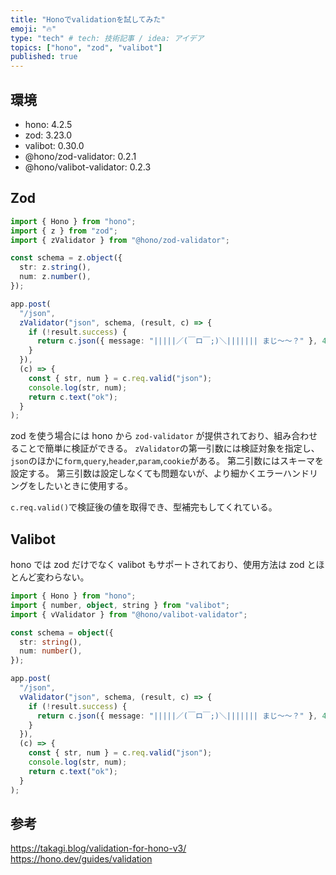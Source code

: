 ```yaml
---
title: "Honoでvalidationを試してみた"
emoji: "🔥"
type: "tech" # tech: 技術記事 / idea: アイデア
topics: ["hono", "zod", "valibot"]
published: true
---
```


## 環境

- hono: 4.2.5
- zod: 3.23.0
- valibot: 0.30.0
- @hono/zod-validator: 0.2.1
- @hono/valibot-validator: 0.2.3

## Zod

```ts
import { Hono } from "hono";
import { z } from "zod";
import { zValidator } from "@hono/zod-validator";

const schema = z.object({
  str: z.string(),
  num: z.number(),
});

app.post(
  "/json",
  zValidator("json", schema, (result, c) => {
    if (!result.success) {
      return c.json({ message: "|||||／(￣ロ￣;)＼||||||| まじ～～？" }, 400);
    }
  }),
  (c) => {
    const { str, num } = c.req.valid("json");
    console.log(str, num);
    return c.text("ok");
  }
);
```

zod を使う場合には hono から `zod-validator` が提供されており、組み合わせることで簡単に検証ができる。
`zValidator`の第一引数には検証対象を指定し、`json`のほかに`form`,`query`,`header`,`param`,`cookie`がある。
第二引数にはスキーマを設定する。
第三引数は設定しなくても問題ないが、より細かくエラーハンドリングをしたいときに使用する。

`c.req.valid()`で検証後の値を取得でき、型補完もしてくれている。

## Valibot

hono では zod だけでなく valibot もサポートされており、使用方法は zod とほとんど変わらない。

```ts
import { Hono } from "hono";
import { number, object, string } from "valibot";
import { vValidator } from "@hono/valibot-validator";

const schema = object({
  str: string(),
  num: number(),
});

app.post(
  "/json",
  vValidator("json", schema, (result, c) => {
    if (!result.success) {
      return c.json({ message: "|||||／(￣ロ￣;)＼||||||| まじ～～？" }, 400);
    }
  }),
  (c) => {
    const { str, num } = c.req.valid("json");
    console.log(str, num);
    return c.text("ok");
  }
);
```

## 参考

https://takagi.blog/validation-for-hono-v3/
https://hono.dev/guides/validation
